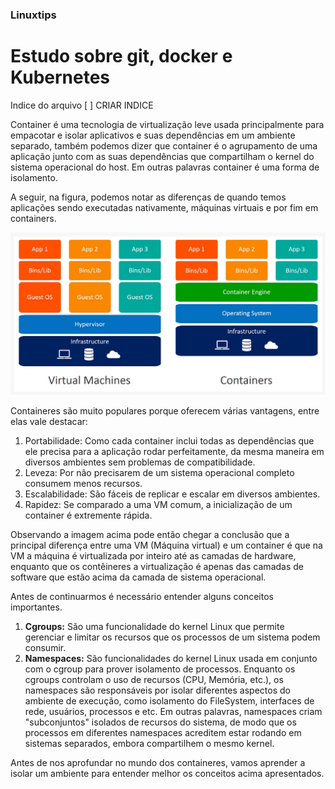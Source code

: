 ### Linuxtips
# Estudo sobre git, docker e Kubernetes

Indice do arquivo
[ ] CRIAR INDICE

Container é uma tecnologia de virtualização leve usada principalmente para empacotar e isolar aplicativos e suas dependências em um ambiente separado, também podemos dizer que container é o agrupamento de uma aplicação junto com as suas dependências que compartilham o kernel do sistema operacional do host. Em outras palavras container é uma forma de isolamento.

A seguir, na figura, podemos notar as diferenças de quando temos aplicações sendo executadas nativamente, máquinas virtuais e por fim em containers.

![Comparação de uma VM com um container](img/img_container.png)

Containeres são muito populares porque oferecem várias vantagens, entre elas vale destacar:

1. Portabilidade: Como cada container inclui todas as dependências que ele precisa para a aplicação rodar perfeitamente, da mesma maneira em diversos ambientes sem problemas de compatibilidade.
2. Leveza: Por não precisarem de um sistema operacional completo consumem menos recursos.
3. Escalabilidade: São fáceis de replicar e escalar em diversos ambientes.
4. Rapidez: Se comparado a uma VM comum, a inicialização de um container é extremente rápida.

Observando a imagem acima pode então chegar a conclusão que a principal diferença entre uma VM (Máquina virtual) e um container é que na VM a máquina é virtualizada por inteiro até as camadas de hardware, enquanto que os contêineres a virtualização é apenas das camadas de software que estão acima da camada de sistema operacional.

Antes de continuarmos é necessário entender alguns conceitos importantes.

1. **Cgroups:** São uma funcionalidade do kernel Linux que permite gerenciar e limitar os recursos que os processos de um sistema podem consumir. 
2. **Namespaces:** São funcionalidades do kernel Linux usada em conjunto com o cgroup para prover isolamento de processos. Enquanto os cgroups controlam o uso de recursos (CPU, Memória, etc.), os namespaces são responsáveis por isolar diferentes aspectos do ambiente de execução, como isolamento do FileSystem, interfaces de rede, usuários, processos e etc. Em outras palavras, namespaces criam "subconjuntos" isolados de recursos do sistema, de modo que os processos em diferentes namespaces acreditem estar rodando em sistemas separados, embora compartilhem o mesmo kernel.

Antes de nos aprofundar no mundo dos containeres, vamos aprender a isolar um ambiente para entender melhor os conceitos acima apresentados.



